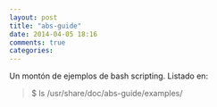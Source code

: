 ```yaml
---
layout: post
title: "abs-guide"
date: 2014-04-05 18:16
comments: true
categories: 
---
```

Un montón de ejemplos de bash scripting. Listado en:

>$ ls /usr/share/doc/abs-guide/examples/


